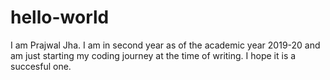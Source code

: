 # hello-world

I am Prajwal Jha.
I am in second year as of the academic year 2019-20 and am just starting my coding journey at the time of writing.
I hope it is a succesful one.
